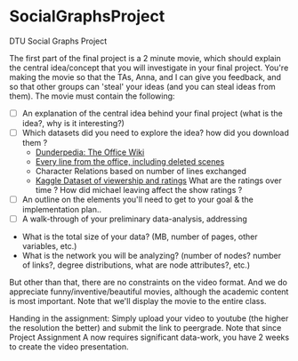 # SocialGraphsProject
DTU Social Graphs Project

The first part of the final project is a 2 minute movie, which should explain the central idea/concept that you will investigate in your final project. You're making the movie so that the TAs, Anna, and I can give you feedback, and so that other groups can 'steal' your ideas (and you can steal ideas from them). The movie must contain the following:

- [ ] An explanation of the central idea behind your final project (what is the idea?, why is it interesting?)
- [ ] Which datasets did you need to explore the idea? how did you download them ?
  - [Dunderpedia: The Office Wiki](https://theoffice.fandom.com/wiki/Main_Page)
  - [Every line from the office, including deleted scenes](https://docs.google.com/spreadsheets/d/18wS5AAwOh8QO95RwHLS95POmSNKA2jjzdt0phrxeAE0/edit#gid=747974534)
  - Character Relations based on number of lines exchanged
  - [Kaggle Dataset of viewership and ratings](https://www.kaggle.com/andreal314159/the-office-analysis-for-datacamp/data.) What are the ratings over time ? How did michael leaving affect the show ratings ?
- [ ] An outline on the elements you'll need to get to your goal & the implementation plan..
- [ ]  A walk-through of your preliminary data-analysis, addressing
  - What is the total size of your data? (MB, number of pages, other variables, etc.)
  - What is the network you will be analyzing? (number of nodes? number of links?, degree distributions, what are node attributes?, etc.)

But other than that, there are no constraints on the video format. And we do appreciate funny/inventive/beautiful movies, although the academic content is most important. Note that we'll display the movie to the entire class.

Handing in the assignment: Simply upload your video to youtube (the higher the resolution the better) and submit the link to peergrade.
Note that since Project Assignment A now requires significant data-work, you have 2 weeks to create the video presentation.
